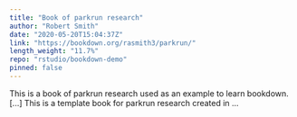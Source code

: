 ```yaml
---
title: "Book of parkrun research"
author: "Robert Smith"
date: "2020-05-20T15:04:37Z"
link: "https://bookdown.org/rasmith3/parkrun/"
length_weight: "11.7%"
repo: "rstudio/bookdown-demo"
pinned: false
---
```


This is a book of parkrun research used as an example to learn bookdown. [...] This is a template book for parkrun research created in ...
